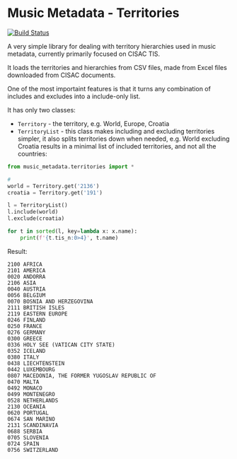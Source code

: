 # Music Metadata - Territories

[![Build Status](https://travis-ci.com/musicmetadata/territories.svg?branch=master)](https://travis-ci.com/musicmetadata/territories)

A very simple library for dealing with territory hierarchies used in music 
metadata, currently primarily focused on CISAC TIS.

It loads the territories and hierarchies from CSV files, made from Excel
files downloaded from CISAC documents.

One of the most importaint features is that it turns any combination of
includes and excludes into a include-only list.

It has only two classes:

* `Territory` - the territory, e.g. World, Europe, Croatia
* `TerritoryList` - this class makes including and excluding territories 
simpler, it also splits territories down when needed, e.g. World excluding 
Croatia results in a minimal list of included territories, and not all the
countries:

```python
from music_metadata.territories import *

# 
world = Territory.get('2136')
croatia = Territory.get('191')

l = TerritoryList()
l.include(world)
l.exclude(croatia)

for t in sorted(l, key=lambda x: x.name):
    print(f'{t.tis_n:0>4}', t.name)
```

Result:

```
2100 AFRICA
2101 AMERICA
0020 ANDORRA
2106 ASIA
0040 AUSTRIA
0056 BELGIUM
0070 BOSNIA AND HERZEGOVINA
2111 BRITISH ISLES
2119 EASTERN EUROPE
0246 FINLAND
0250 FRANCE
0276 GERMANY
0300 GREECE
0336 HOLY SEE (VATICAN CITY STATE)
0352 ICELAND
0380 ITALY
0438 LIECHTENSTEIN
0442 LUXEMBOURG
0807 MACEDONIA, THE FORMER YUGOSLAV REPUBLIC OF
0470 MALTA
0492 MONACO
0499 MONTENEGRO
0528 NETHERLANDS
2130 OCEANIA
0620 PORTUGAL
0674 SAN MARINO
2131 SCANDINAVIA
0688 SERBIA
0705 SLOVENIA
0724 SPAIN
0756 SWITZERLAND
```
